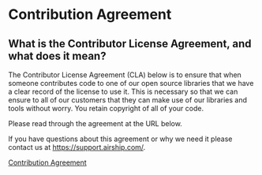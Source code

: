 # Contribution Agreement

## What is the Contributor License Agreement, and what does it mean?

The Contributor License Agreement (CLA) below is to ensure that when someone contributes code to one of our open source libraries that we have a clear record of the license to use it. This is necessary so that we can ensure to all of our customers that they can make use of our libraries and tools without worry. You retain copyright of all of your code.

Please read through the agreement at the URL below. 

If you have questions about this agreement or why we need it please contact us at https://support.airship.com/.

[Contribution Agreement](https://docs.google.com/forms/d/e/1FAIpQLScErfiz-fXSPpVZ9r8Di2Tr2xDFxt5MgzUel0__9vqUgvko7Q/viewform)
